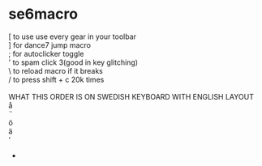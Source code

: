 # se6macro
[ to use use every gear in your toolbar <br />
] for dance7 jump macro <br />
; for autoclicker toggle <br />
' to spam click 3(good in key glitching) <br />
\ to reload macro if it breaks <br />
/ to press shift + c 20k times <br />
<br />
WHAT THIS ORDER IS ON SWEDISH KEYBOARD WITH ENGLISH LAYOUT <br />
å <br />
¨ <br />
ö <br />
ä <br />
' <br />
- <br />
